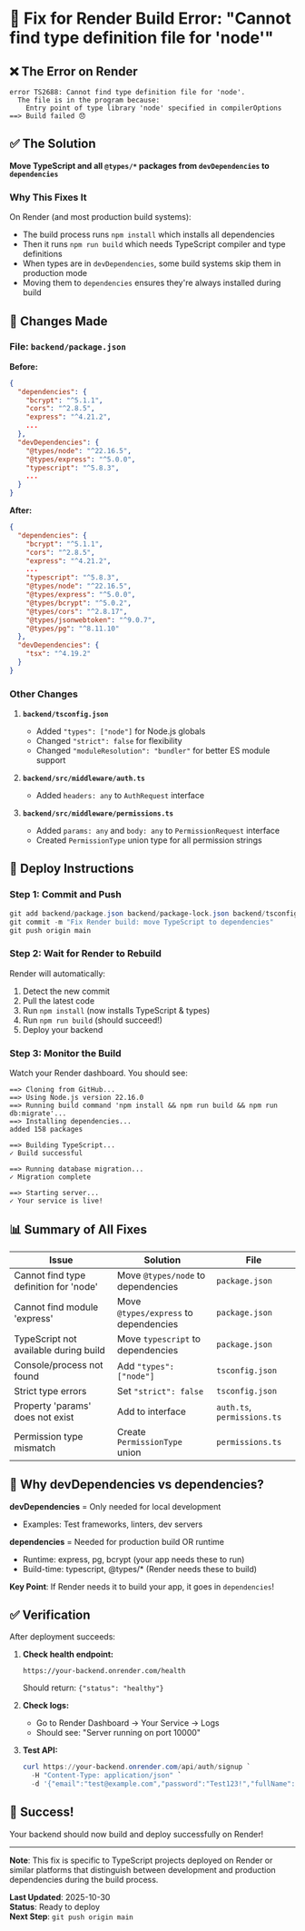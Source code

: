# 🔧 Fix for Render Build Error: "Cannot find type definition file for 'node'"

## ❌ The Error on Render

```
error TS2688: Cannot find type definition file for 'node'.
  The file is in the program because:
    Entry point of type library 'node' specified in compilerOptions
==> Build failed 😞
```

## ✅ The Solution

**Move TypeScript and all `@types/*` packages from `devDependencies` to `dependencies`**

### Why This Fixes It

On Render (and most production build systems):
- The build process runs `npm install` which installs all dependencies
- Then it runs `npm run build` which needs TypeScript compiler and type definitions
- When types are in `devDependencies`, some build systems skip them in production mode
- Moving them to `dependencies` ensures they're always installed during build

## 📝 Changes Made

### File: `backend/package.json`

**Before:**
```json
{
  "dependencies": {
    "bcrypt": "^5.1.1",
    "cors": "^2.8.5",
    "express": "^4.21.2",
    ...
  },
  "devDependencies": {
    "@types/node": "^22.16.5",
    "@types/express": "^5.0.0",
    "typescript": "^5.8.3",
    ...
  }
}
```

**After:**
```json
{
  "dependencies": {
    "bcrypt": "^5.1.1",
    "cors": "^2.8.5",
    "express": "^4.21.2",
    ...
    "typescript": "^5.8.3",
    "@types/node": "^22.16.5",
    "@types/express": "^5.0.0",
    "@types/bcrypt": "^5.0.2",
    "@types/cors": "^2.8.17",
    "@types/jsonwebtoken": "^9.0.7",
    "@types/pg": "^8.11.10"
  },
  "devDependencies": {
    "tsx": "^4.19.2"
  }
}
```

### Other Changes

1. **`backend/tsconfig.json`**
   - Added `"types": ["node"]` for Node.js globals
   - Changed `"strict": false` for flexibility
   - Changed `"moduleResolution": "bundler"` for better ES module support

2. **`backend/src/middleware/auth.ts`**
   - Added `headers: any` to `AuthRequest` interface

3. **`backend/src/middleware/permissions.ts`**
   - Added `params: any` and `body: any` to `PermissionRequest` interface
   - Created `PermissionType` union type for all permission strings

## 🚀 Deploy Instructions

### Step 1: Commit and Push

```powershell
git add backend/package.json backend/package-lock.json backend/tsconfig.json backend/src/middleware/
git commit -m "Fix Render build: move TypeScript to dependencies"
git push origin main
```

### Step 2: Wait for Render to Rebuild

Render will automatically:
1. Detect the new commit
2. Pull the latest code
3. Run `npm install` (now installs TypeScript & types)
4. Run `npm run build` (should succeed!)
5. Deploy your backend

### Step 3: Monitor the Build

Watch your Render dashboard. You should see:

```
==> Cloning from GitHub...
==> Using Node.js version 22.16.0
==> Running build command 'npm install && npm run build && npm run db:migrate'...
==> Installing dependencies...
added 158 packages

==> Building TypeScript...
✓ Build successful

==> Running database migration...
✓ Migration complete

==> Starting server...
✓ Your service is live!
```

## 📊 Summary of All Fixes

| Issue | Solution | File |
|-------|----------|------|
| Cannot find type definition for 'node' | Move `@types/node` to dependencies | `package.json` |
| Cannot find module 'express' | Move `@types/express` to dependencies | `package.json` |
| TypeScript not available during build | Move `typescript` to dependencies | `package.json` |
| Console/process not found | Add `"types": ["node"]` | `tsconfig.json` |
| Strict type errors | Set `"strict": false` | `tsconfig.json` |
| Property 'params' does not exist | Add to interface | `auth.ts`, `permissions.ts` |
| Permission type mismatch | Create `PermissionType` union | `permissions.ts` |

## 🎯 Why devDependencies vs dependencies?

**devDependencies** = Only needed for local development
- Examples: Test frameworks, linters, dev servers

**dependencies** = Needed for production build OR runtime
- Runtime: express, pg, bcrypt (your app needs these to run)
- Build-time: typescript, @types/* (Render needs these to build)

**Key Point**: If Render needs it to build your app, it goes in `dependencies`!

## ✅ Verification

After deployment succeeds:

1. **Check health endpoint:**
   ```
   https://your-backend.onrender.com/health
   ```
   Should return: `{"status": "healthy"}`

2. **Check logs:**
   - Go to Render Dashboard → Your Service → Logs
   - Should see: "Server running on port 10000"

3. **Test API:**
   ```powershell
   curl https://your-backend.onrender.com/api/auth/signup `
     -H "Content-Type: application/json" `
     -d '{"email":"test@example.com","password":"Test123!","fullName":"Test User"}'
   ```

## 🎉 Success!

Your backend should now build and deploy successfully on Render!

---

**Note**: This fix is specific to TypeScript projects deployed on Render or similar platforms that distinguish between development and production dependencies during the build process.

**Last Updated**: 2025-10-30  
**Status**: Ready to deploy  
**Next Step**: `git push origin main`
